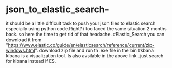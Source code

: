 # json_to_elastic_search-
it should be a little difficult task to push your json files to elastic search especially using python code.Right? 
i too faced the same situation 2 months back. so here the time to get rid of that headache.
#Elastic_Search
you can download it from "https://www.elastic.co/guide/en/elasticsearch/reference/current/zip-windows.html". download zip file and run th .exe file in the bin
#kbana
kibana is a visualization tool. Is also avsilable in the above link...just search for kibana instead if ES.

